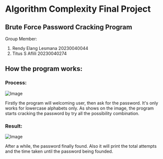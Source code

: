 # Algorithm Complexity Final Project
## Brute Force Password Cracking Program

Group Member:
1. Rendy Elang Lesmana  20230040044
2. Titus S Aflili       20230040274

## How the program works:
### Process:
![Image](https://github.com/user-attachments/assets/a83b348b-29cf-4ae2-9fac-bf698bfd09a7)

Firstly the program will welcoming user, then ask for the password. It's only works for lowercase alphabets only.
As shows on the image, the program starts cracking the password by try all the possibility combination.
### Result:
![Image](https://github.com/user-attachments/assets/5cbc46f9-5bc9-4147-a375-7b7bbf3a596d)

After a while, the password finally found. Also it will print the total attempts and the time taken until the password being founded.
